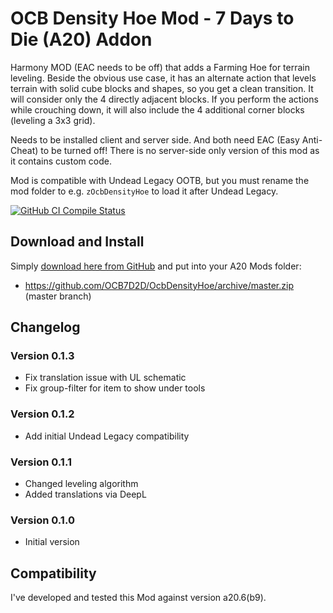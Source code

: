 # OCB Density Hoe Mod - 7 Days to Die (A20) Addon

Harmony MOD (EAC needs to be off) that adds a Farming Hoe for
terrain leveling. Beside the obvious use case, it has an
alternate action that levels terrain with solid cube blocks
and shapes, so you get a clean transition. It will consider
only the 4 directly adjacent blocks. If you perform the
actions while crouching down, it will also include the
4 additional corner blocks (leveling a 3x3 grid).

Needs to be installed client and server side. And both need
EAC (Easy Anti-Cheat) to be turned off! There is no server-side
only version of this mod as it contains custom code.

Mod is compatible with Undead Legacy OOTB, but you must rename the
mod folder to e.g. `zOcbDensityHoe` to load it after Undead Legacy.

[![GitHub CI Compile Status][4]][3]

## Download and Install

Simply [download here from GitHub][2] and put into your A20 Mods folder:

- https://github.com/OCB7D2D/OcbDensityHoe/archive/master.zip (master branch)

## Changelog

### Version 0.1.3

- Fix translation issue with UL schematic
- Fix group-filter for item to show under tools

### Version 0.1.2

- Add initial Undead Legacy compatibility

### Version 0.1.1

- Changed leveling algorithm
- Added translations via DeepL

### Version 0.1.0

- Initial version

## Compatibility

I've developed and tested this Mod against version a20.6(b9).

[1]: https://github.com/OCB7D2D/OcbDensityHoe
[2]: https://github.com/OCB7D2D/OcbDensityHoe/releases
[3]: https://github.com/OCB7D2D/OcbDensityHoe/actions/workflows/ci.yml
[4]: https://github.com/OCB7D2D/OcbDensityHoe/actions/workflows/ci.yml/badge.svg
